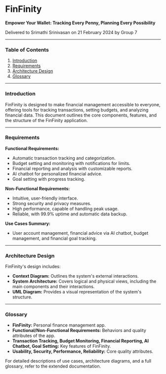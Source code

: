 # FinFinity

**Empower Your Wallet: Tracking Every Penny, Planning Every Possibility**

Delivered to Srimathi Srinivasan on 21 February 2024 by Group 7

---

### Table of Contents

1. [Introduction](#introduction)
2. [Requirements](#requirements)
3. [Architecture Design](#architecture-design)
4. [Glossary](#glossary)

---

### Introduction

FinFinity is designed to make financial management accessible to everyone, offering tools for tracking transactions, setting budgets, and analyzing financial data. This document outlines the core components, features, and the structure of the FinFinity application.

---

### Requirements

**Functional Requirements:**

- Automatic transaction tracking and categorization.
- Budget setting and monitoring with notifications for limits.
- Financial reporting and analysis with customizable reports.
- AI chatbot for personalized financial advice.
- Goal setting with progress tracking.

**Non-Functional Requirements:**

- Intuitive, user-friendly interface.
- Strong security and privacy measures.
- High performance, capable of handling peak usage.
- Reliable, with 99.9% uptime and automatic data backup.

**Use Cases Summary:**

- User account management, financial advice via AI chatbot, budget management, and financial goal tracking.

---

### Architecture Design

FinFinity's design includes:

- **Context Diagram:** Outlines the system's external interactions.
- **System Architecture:** Covers logical and physical views, including the main components and their interactions.
- **UML Diagram:** Provides a visual representation of the system's structure.

---

### Glossary

- **FinFinity:** Personal finance management app.
- **Functional/Non-Functional Requirements:** Behaviors and quality attributes of the app.
- **Transaction Tracking, Budget Monitoring, Financial Reporting, AI Chatbot, Goal Setting:** Key features of FinFinity.
- **Usability, Security, Performance, Reliability:** Core quality attributes.

For detailed descriptions of use cases, architecture diagrams, and a full glossary, refer to the extended documentation.

